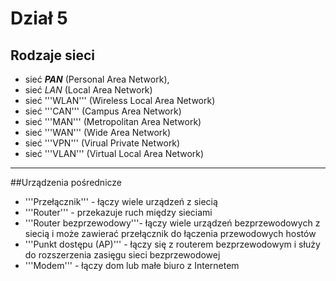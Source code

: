 # Dział 5

## Rodzaje sieci

- sieć ***PAN*** (Personal Area Network),
- sieć *LAN* (Local Area Network)
- sieć '''WLAN''' (Wireless Local Area Network)
- sieć '''CAN''' (Campus Area Network)
- sieć '''MAN''' (Metropolitan Area Network)
- sieć '''WAN''' (Wide Area Network)
- sieć '''VPN''' (Virual Private Network)
- sieć '''VLAN''' (Virtual Local Area Network)
___
##Urządzenia pośrednicze

- '''Przełącznik''' - łączy wiele urządzeń z siecią
- '''Router''' - przekazuje ruch między sieciami
- '''Router bezprzewodowy'''- łączy wiele urządzeń bezprzewodowych z siecią i może zawierać przełącznik do łączenia przewodowych hostów
- '''Punkt dostępu (AP)''' - łączy się z routerem bezprzewodowym i służy do rozszerzenia zasięgu sieci bezprzewodowej
- '''Modem''' - łączy dom lub małe biuro z Internetem

